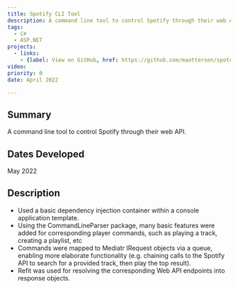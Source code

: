 ```yaml
---
title: Spotify CLI Tool
description: A command line tool to control Spotify through their web API.
tags:
  - C#
  - ASP.NET
projects:
  - links:
    - {label: View on GitHub, href: https://github.com/maotterson/spotcli, icon: icon-github}
video: 
priority: 0
date: April 2022

---
```

## Summary
A command line tool to control Spotify through their web API.

## Dates Developed
May 2022

## Description
- Used a basic dependency injection container within a console application template.
- Using the CommandLineParser package, many basic features were added for corresponding player commands, such as playing a track, creating a playlist, etc 
- Commands were mapped to Mediatr IRequest objects via a queue, enabling more elaborate functionality (e.g. chaining calls to the Spotify API to search for a provided track, then play the top result).
- Refit was used for resolving the corresponding Web API endpoints into response objects.
